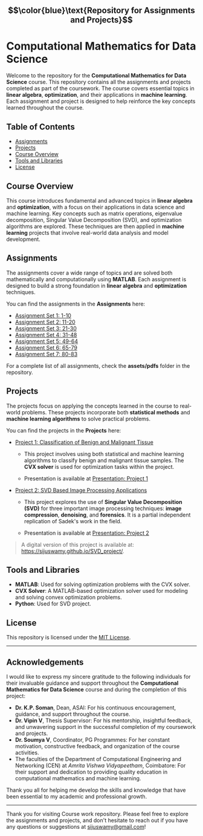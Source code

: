 ## $$\color{blue}\text{Repository for Assignments and Projects}$$

# Computational Mathematics for Data Science

Welcome to the repository for the **Computational Mathematics for Data Science** course. This repository contains all the assignments and projects completed as part of the coursework. The course covers essential topics in **linear algebra**, **optimization**, and their applications in **machine learning**. Each assignment and project is designed to help reinforce the key concepts learned throughout the course.

## Table of Contents

- [Assignments](#assignments)
- [Projects](#projects)
- [Course Overview](#course-overview)
- [Tools and Libraries](#tools-and-libraries)
- [License](#license)

## Course Overview

This course introduces fundamental and advanced topics in **linear algebra** and **optimization**, with a focus on their applications in data science and machine learning. Key concepts such as matrix operations, eigenvalue decomposition, Singular Value Decomposition (SVD), and optimization algorithms are explored. These techniques are then applied in **machine learning** projects that involve real-world data analysis and model development.

## Assignments

The assignments cover a wide range of topics and are solved both mathematically and computationally using **MATLAB**. Each assignment is designed to build a strong foundation in **linear algebra** and **optimization** techniques.

You can find the assignments in the **Assignments** here:

- [Assignment Set 1: 1-10](https://github.com/sijuswamy/ks_siju_CB.AI.R4CEN24003_Computational-Mathematics-for-DataScience/blob/main/assets/pdfs/Assignment_Set-1(1-10)_CB.AI.R4CEN24003.pdf)
- [Assignment Set 2: 11-20](https://github.com/sijuswamy/ks_siju_CB.AI.R4CEN24003_Computational-Mathematics-for-DataScience/blob/main/assets/pdfs/Assignment_set2(11-20)_CB.AI.R4CEN24003.pdf)
- [Assignment Set 3: 21-30](https://github.com/sijuswamy/ks_siju_CB.AI.R4CEN24003_Computational-Mathematics-for-DataScience/blob/main/assets/pdfs/Assignment_set3(21-30)_CB.AI.R4CEN24003.pdf)
- [Assignment Set 4: 31-48](https://github.com/sijuswamy/ks_siju_CB.AI.R4CEN24003_Computational-Mathematics-for-DataScience/blob/main/assets/pdfs/Assignment_set4(31-48)_CB.AI.R4CEN24003.pdf)
- [Assignment Set 5: 49-64](https://github.com/sijuswamy/ks_siju_CB.AI.R4CEN24003_Computational-Mathematics-for-DataScience/blob/main/assets/pdfs/Assignment_set5(49-64)_CB.AI.R4CEN24003.pdf)
- [Assignment Set 6: 65-79](https://github.com/sijuswamy/ks_siju_CB.AI.R4CEN24003_Computational-Mathematics-for-DataScience/blob/main/assets/pdfs/Assignment_set6(65-79)_CB.AI.R4CEN24003.pdf)
- [Assignment Set 7: 80-83](https://github.com/sijuswamy/ks_siju_CB.AI.R4CEN24003_Computational-Mathematics-for-DataScience/blob/main/assets/pdfs/Assignment_set7(80-83)_CB.AI.R4CEN24003.pdf)

For a complete list of all assignments, check the **assets/pdfs** folder in the repository.

## Projects

The projects focus on applying the concepts learned in the course to real-world problems. These projects incorporate both **statistical methods** and **machine learning algorithms** to solve practical problems.

You can find the projects in the **Projects** here:

- [Project 1: Classification of Benign and Malignant Tissue](https://github.com/sijuswamy/ks_siju_CB.AI.R4CEN24003_Computational-Mathematics-for-DataScience/blob/main/assets/pdfs/Project_1_CB.AI.R4CEN24003.pdf)
  - This project involves using both statistical and machine learning algorithms to classify benign and malignant tissue samples. The **CVX solver** is used for optimization tasks within the project.
 
  - Presentation is available at [Presentation: Project 1](https://github.com/sijuswamy/ks_siju_CB.AI.R4CEN24003_Computational-Mathematics-for-DataScience/blob/main/assets/pdfs/Project_1_CB.Ai.R4CEN24003_Presentation.pdf)
  
- [Project 2: SVD Based Image Processing Applications](https://github.com/sijuswamy/ks_siju_CB.AI.R4CEN24003_Computational-Mathematics-for-DataScience/blob/main/assets/pdfs/Project_2_CB.AI.R4CEN24003.pdf)
  - This project explores the use of **Singular Value Decomposition (SVD)** for three important image processing techniques: **image compression**, **denoising**, and **forensics**. It is a partial independent replication of Sadek's work in the field.
 
  - Presentation is available at [Presentation: Project 2](https://github.com/sijuswamy/ks_siju_CB.AI.R4CEN24003_Computational-Mathematics-for-DataScience/blob/main/assets/pdfs/Project_2_CB.Ai.R4CEN24003_Presentation_small.pdf)

 
>A digital version of this project is available at: <https://sijuswamy.github.io/SVD_project/>.

## Tools and Libraries

- **MATLAB**: Used for solving optimization problems with the CVX solver.
- **CVX Solver**: A MATLAB-based optimization solver used for modeling and solving convex optimization problems.
- **Python**: Used for SVD project.

## License

This repository is licensed under the [MIT License](LICENSE).

---


## Acknowledgements

I would like to express my sincere gratitude to the following individuals for their invaluable guidance and support throughout the **Computational Mathematics for Data Science** course and during the completion of this project:

- **Dr. K.P. Soman**, Dean, ASAI: For his continuous encouragement, guidance, and support throughout the course.
- **Dr. Vipin V**, Thesis Supervisor: For his mentorship, insightful feedback, and unwavering support in the successful completion of my coursework and projects.
- **Dr. Soumya V**, Coordinator, PG Programmes: For her constant motivation, constructive feedback, and organization of the course activities.
- The faculties of the Department of Computational Engineering and Networking (CEN) at *Amrita Vishwa Vidyapeetham*, Coimbatore: For their support and dedication to providing quality education in computational mathematics and machine learning.

Thank you all for helping me develop the skills and knowledge that have been essential to my academic and professional growth.

----

Thank you for visiting Course work repository. Please feel free to explore the assignments and projects, and don't hesitate to reach out if you have any questions or suggestions at <sijuswamy@gmail.com>!


